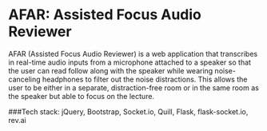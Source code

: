 # AFAR: Assisted Focus Audio Reviewer

AFAR (Assisted Focus Audio Reviewer) is a web application that transcribes in real-time audio inputs from a microphone attached to a speaker so that the user can read follow along with the speaker while wearing noise-canceling headphones to filter out the noise distractions. This allows the user to be either in a separate, distraction-free room or in the same room as the speaker but able to focus on the lecture.

###Tech stack:
jQuery, Bootstrap, Socket.io, Quill, Flask, flask-socket.io, rev.ai
